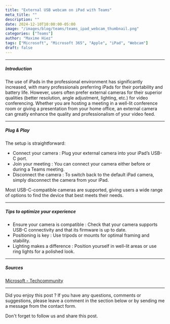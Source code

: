 ```yaml
---
title: "External USB webcam on iPad with Teams"
meta_title: ""
description: ""
date: 2024-12-10T10:00:00-05:00
image: "/images/blog/teams/teams_ipad_webcam_thumbnail.png"
categories: ["Teams"]
author: "Maxime Hiez"
tags: ["Microsoft", "Microsoft 365", "Apple", "iPad", "Webcam"]
draft: false
---
```

---

##### Introduction
The use of iPads in the professional environment has significantly increased, with many professionals preferring iPads for their portability and battery life. However, users often prefer external cameras for their superior qualities (better resolution, angle adjustment, lighting, etc.) for video conferencing. Whether you are hosting a meeting in a well-lit conference room or giving a presentation from your home office, an external camera can greatly enhance the quality and professionalism of your video feed.

---

##### Plug & Play
The setup is straightforward:

- Connect your camera : Plug your external camera into your iPad’s USB-C port.
- Join your meeting : You can connect your camera either before or during a Teams meeting.
- Disconnect the camera : To switch back to the default iPad camera, simply disconnect the camera from your iPad.

Most USB-C-compatible cameras are supported, giving users a wide range of options to find the device that best meets their needs.

---

##### Tips to optimize your experience
- Ensure your camera is compatible : Check that your camera supports USB-C connectivity and that its firmware is up to date.
- Positioning is key : Use tripods or mounts for optimal framing and stability.
- Lighting makes a difference : Position yourself in well-lit areas or use ring lights for a polished look.

---

##### Sources
[Microsoft - Techcommunity](https://techcommunity.microsoft.com/blog/microsoftteamsblog/introducing-external-camera-support-for-ipads-in-microsoft-teams/4355767)

---


Did you enjoy this post ? If you have any questions, comments or suggestions, please leave a comment in the section below or by sending me a message from the contact form.

Don't forget to follow us and share this post.